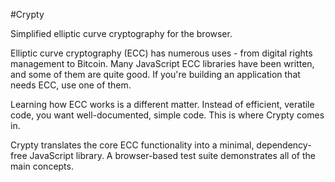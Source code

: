 #Crypty

Simplified elliptic curve cryptography for the browser.

Elliptic curve cryptography (ECC) has numerous uses - from digital rights management to Bitcoin. Many JavaScript ECC libraries have been written, and some of them are quite good. If you're building an application that needs ECC, use one of them.

Learning how ECC works is a different matter. Instead of efficient, veratile code, you want well-documented, simple code. This is where Crypty comes in.

Crypty translates the core ECC functionality into a minimal, dependency-free JavaScript library. A browser-based test suite demonstrates all of the main concepts.
